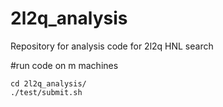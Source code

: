 # 2l2q_analysis
Repository for analysis code for 2l2q HNL search

#run code on m machines
```
cd 2l2q_analysis/
./test/submit.sh
```
